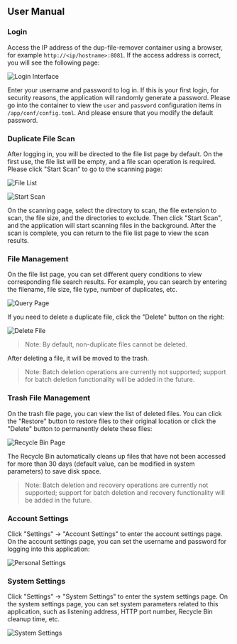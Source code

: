 ## User Manual

### Login

Access the IP address of the dup-file-remover container using a browser, for example `http://<ip/hostname>:8081`. If the access address is correct, you will see the following page:

![Login Interface](./images/login_en.png)

Enter your username and password to log in. If this is your first login, for security reasons, the application will randomly generate a password. Please go into the container to view the `user` and `password` configuration items in `/app/conf/config.toml`. And please ensure that you modify the default password.

### Duplicate File Scan

After logging in, you will be directed to the file list page by default. On the first use, the file list will be empty, and a file scan operation is required. Please click "Start Scan" to go to the scanning page:

![File List](./images/empty_filelist_en.png)

![Start Scan](./images/scan_file_en.png)

On the scanning page, select the directory to scan, the file extension to scan, the file size, and the directories to exclude. Then click "Start Scan", and the application will start scanning files in the background. After the scan is complete, you can return to the file list page to view the scan results.

### File Management

On the file list page, you can set different query conditions to view corresponding file search results. For example, you can search by entering the filename, file size, file type, number of duplicates, etc.

![Query Page](./images/filelist_search_en.png)

If you need to delete a duplicate file, click the "Delete" button on the right:

![Delete File](./images/delete_file_en.png)

> Note: By default, non-duplicate files cannot be deleted.

After deleting a file, it will be moved to the trash.

> Note: Batch deletion operations are currently not supported; support for batch deletion functionality will be added in the future.

### Trash File Management

On the trash file page, you can view the list of deleted files. You can click the "Restore" button to restore files to their original location or click the "Delete" button to permanently delete these files:

![Recycle Bin Page](./images/trash_list_en.png)

The Recycle Bin automatically cleans up files that have not been accessed for more than 30 days (default value, can be modified in system parameters) to save disk space.

> Note: Batch deletion and recovery operations are currently not supported; support for batch deletion and recovery functionality will be added in the future.

### Account Settings

Click "Settings" -> "Account Settings" to enter the account settings page. On the account settings page, you can set the username and password for logging into this application:

![Personal Settings](./images/account_settings_en.png)

### System Settings

Click "Settings" -> "System Settings" to enter the system settings page. On the system settings page, you can set system parameters related to this application, such as listening address, HTTP port number, Recycle Bin cleanup time, etc.

![System Settings](./images/system_settings_en.png)